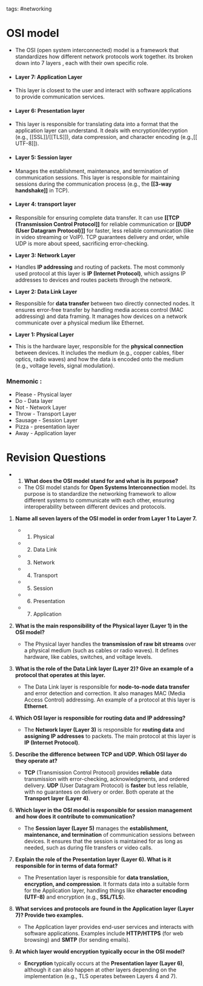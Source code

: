 tags: #networking


# OSI model

- The OSI (open system interconnected) model is a framework that standardizes how different network protocols work together. its broken down into 7 layers , each with their own specific role.

- #### Layer 7: Application Layer
- This layer is closest to the user and interact with software applications to provide communication services.

- #### Layer 6: Presentation layer 
- This layer is responsible for translating data into a format that the application layer can understand. It deals with encryption/decryption (e.g., [[SSL]]/[[TLS]]), data compression, and character encoding (e.g.,[[ UTF-8]]).

- #### Layer 5: Session layer 
- Manages the establishment, maintenance, and termination of communication sessions. This layer is responsible for maintaining sessions during the communication process (e.g., the **[[3-way handshake]]** in TCP).

- #### Layer 4: transport layer
- Responsible for ensuring complete data transfer. It can use **[[TCP (Transmission Control Protocol]]** for reliable communication or **[[UDP (User Datagram Protocol)]]** for faster, less reliable communication (like in video streaming or VoIP). TCP guarantees delivery and order, while UDP is more about speed, sacrificing error-checking.

- **Layer 3: Network Layer**  
- Handles **IP addressing** and routing of packets. The most commonly used protocol at this layer is **IP (Internet Protocol)**, which assigns IP addresses to devices and routes packets through the network.

- **Layer 2: Data Link Layer**  
- Responsible for **data transfer** between two directly connected nodes. It ensures error-free transfer by handling media access control (MAC addressing) and data framing. It manages how devices on a network communicate over a physical medium like Ethernet.

- **Layer 1: Physical Layer**  
- This is the hardware layer, responsible for the **physical connection** between devices. It includes the medium (e.g., copper cables, fiber optics, radio waves) and how the data is encoded onto the medium (e.g., voltage levels, signal modulation).

### Mnemonic :
- Please - Physical layer 
- Do  - Data layer 
- Not - Network Layer 
- Throw - Transport Layer
- Sausage - Session Layer
- Pizza - presentation layer
- Away - Application layer 


# Revision Questions 

- 1. **What does the OSI model stand for and what is its purpose?**
    
    - The OSI model stands for **Open Systems Interconnection** model. Its purpose is to standardize the networking framework to allow different systems to communicate with each other, ensuring interoperability between different devices and protocols.
	
1. **Name all seven layers of the OSI model in order from Layer 1 to Layer 7.**
    
    - 1. Physical
    - 2. Data Link
    - 3. Network
    - 4. Transport
    - 5. Session
    - 6. Presentation
    - 7. Application
    
1. **What is the main responsibility of the Physical layer (Layer 1) in the OSI model?**
    
    - The Physical layer handles the **transmission of raw bit streams** over a physical medium (such as cables or radio waves). It defines hardware, like cables, switches, and voltage levels.
    
1. **What is the role of the Data Link layer (Layer 2)? Give an example of a protocol that operates at this layer.**
    
    - The Data Link layer is responsible for **node-to-node data transfer** and error detection and correction. It also manages MAC (Media Access Control) addressing. An example of a protocol at this layer is **Ethernet**.
    
1. **Which OSI layer is responsible for routing data and IP addressing?**
    
    - The **Network layer (Layer 3)** is responsible for **routing data** and **assigning IP addresses** to packets. The main protocol at this layer is **IP (Internet Protocol)**.
    
1. **Describe the difference between TCP and UDP. Which OSI layer do they operate at?**
    
    - **TCP** (Transmission Control Protocol) provides **reliable** data transmission with error-checking, acknowledgments, and ordered delivery. **UDP** (User Datagram Protocol) is **faster** but less reliable, with no guarantees on delivery or order. Both operate at the **Transport layer (Layer 4)**.
    
1. **Which layer in the OSI model is responsible for session management and how does it contribute to communication?**
    
    - The **Session layer (Layer 5)** manages the **establishment, maintenance, and termination** of communication sessions between devices. It ensures that the session is maintained for as long as needed, such as during file transfers or video calls.
    
1. **Explain the role of the Presentation layer (Layer 6). What is it responsible for in terms of data format?**
    
    - The Presentation layer is responsible for **data translation, encryption, and compression**. It formats data into a suitable form for the Application layer, handling things like **character encoding (UTF-8)** and encryption (e.g., **SSL/TLS**).
    
1. **What services and protocols are found in the Application layer (Layer 7)? Provide two examples.**
    
    - The Application layer provides end-user services and interacts with software applications. Examples include **HTTP/HTTPS** (for web browsing) and **SMTP** (for sending emails).
    
1. **At which layer would encryption typically occur in the OSI model?**
    
    - **Encryption** typically occurs at the **Presentation layer (Layer 6)**, although it can also happen at other layers depending on the implementation (e.g., TLS operates between Layers 4 and 7).